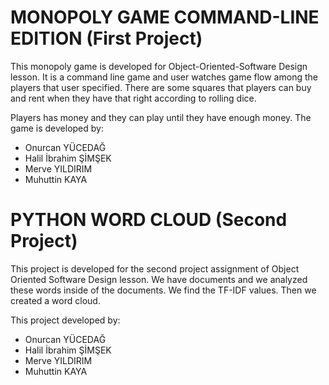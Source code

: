 # MONOPOLY GAME COMMAND-LINE EDITION (First Project)

This monopoly game is developed for Object-Oriented-Software Design lesson. It is a command line game and user watches game flow among the players that user specified. There are some squares that players can buy and rent when they have that right according to rolling dice. 

Players has money and they can play until they have enough money. The game is developed by:
* Onurcan YÜCEDAĞ
* Halil İbrahim ŞİMŞEK
* Merve YILDIRIM
* Muhuttin KAYA
# PYTHON WORD CLOUD (Second Project)

This project is developed for the second project assignment of Object Oriented Software Design lesson. We have documents and we analyzed these words inside of the documents. We find the TF-IDF values. Then we created a word cloud.

This project developed by:
* Onurcan YÜCEDAĞ
* Halil İbrahim ŞİMŞEK
* Merve YILDIRIM
* Muhuttin KAYA
